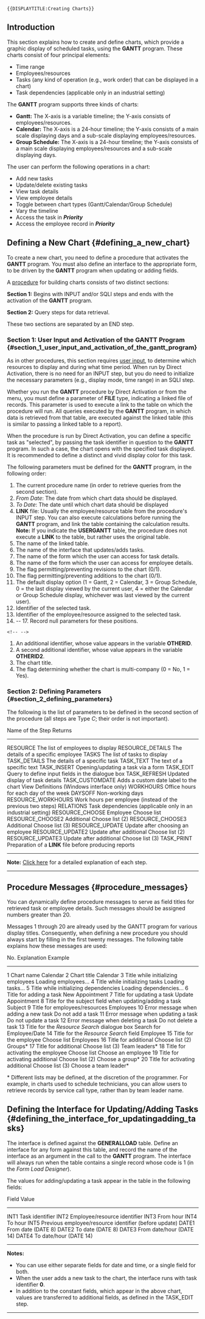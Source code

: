 ```{=mediawiki}
{{DISPLAYTITLE:Creating Charts}}
```
## Introduction

This section explains how to create and define charts, which provide a
graphic display of scheduled tasks, using the **GANTT** program. These
charts consist of four principal elements:

-   Time range
-   Employees/resources
-   Tasks (any kind of operation (e.g., work order) that can be
    displayed in a chart)
-   Task dependencies (applicable only in an industrial setting)

The **GANTT** program supports three kinds of charts:

-   **Gantt:** The X-axis is a variable timeline; the Y-axis consists of
    employees/resources.
-   **Calendar:** The X-axis is a 24-hour timeline; the Y-axis consists
    of a main scale displaying days and a sub-scale displaying
    employees/resources.
-   **Group Schedule:** The X-axis is a 24-hour timeline; the Y-axis
    consists of a main scale displaying employees/resources and a
    sub-scale displaying days.

The user can perform the following operations in a chart:

-   Add new tasks
-   Update/delete existing tasks
-   View task details
-   View employee details
-   Toggle between chart types (Gantt/Calendar/Group Schedule)
-   Vary the timeline
-   Access the task in ***Priority***
-   Access the employee record in ***Priority***

## Defining a New Chart {#defining_a_new_chart}

To create a new chart, you need to define a procedure that activates the
**GANTT** program. You must also define an interface to the appropriate
form, to be driven by the **GANTT** program when updating or adding
fields.

A [procedure](Procedures "wikilink") for building charts consists of two
distinct sections:

**Section 1:** Begins with INPUT and/or SQLI steps and ends with the
activation of the **GANTT** program.

**Section 2:** Query steps for data retrieval.

These two sections are separated by an END step.

### Section 1: User Input and Activation of the GANTT Program {#section_1_user_input_and_activation_of_the_gantt_program}

As in other procedures, this section requires [user
input](User_Input_in_Procedures "wikilink"), to determine which
resources to display and during what time period. When run by Direct
Activation, there is no need for an INPUT step, but you do need to
initialize the necessary parameters (e.g., display mode, time range) in
an SQLI step.

Whether you run the **GANTT** procedure by Direct Activation or from the
menu, you must define a parameter of **FILE** type, indicating a linked
file of records. This parameter is used to execute a link to the table
on which the procedure will run. All queries executed by the **GANTT**
program, in which data is retrieved from that table, are executed
against the linked table (this is similar to passing a linked table to a
report).

When the procedure is run by Direct Activation, you can define a
specific task as "selected", by passing the task identifier in question
to the **GANTT** program. In such a case, the chart opens with the
specified task displayed. It is recommended to define a distinct and
vivid display color for this task.

The following parameters must be defined for the **GANTT** program, in
the following order:

1.  The current procedure name (in order to retrieve queries from the
    second section).
2.  *From Date*: The date from which chart data should be displayed.
3.  *To Date*: The date until which chart data should be displayed
4.  **LINK** file: Usually the employee/resource table from the
    procedure's INPUT step. You can also execute calculations before
    running the **GANTT** program, and link the table containing the
    calculation results.\
    **Note:** If you indicate the **USERGANTT** table, the procedure
    does not execute a **LINK** to the table, but rather uses the
    original table.
5.  The name of the linked table.
6.  The name of the interface that updates/adds tasks.
7.  The name of the form which the user can access for task details.
8.  The name of the form which the user can access for employee details.
9.  The flag permitting/preventing revisions to the chart (0/1).
10. The flag permitting/preventing additions to the chart (0/1).
11. The default display option (1 = Gantt, 2 = Calendar, 3 = Group
    Schedule, 0 = the last display viewed by the current user, 4 =
    either the Calendar or Group Schedule display, whichever was last
    viewed by the current user).
12. Identifier of the selected task.
13. Identifier of the employee/resource assigned to the selected task.
14. -- 17. Record null parameters for these positions.

```{=html}
<!-- -->
```
1.  An additional identifier, whose value appears in the variable
    **OTHERID**.
2.  A second additional identifier, whose value appears in the variable
    **OTHERID2**.
3.  The chart title.
4.  The flag determining whether the chart is multi-company (0 = No, 1 =
    Yes).

### Section 2: Defining Parameters {#section_2_defining_parameters}

The following is the list of parameters to be defined in the second
section of the procedure (all steps are Type *C*; their order is not
important).

  Name of the Step     Returns
  -------------------- ---------------------------------------------------------------------------------
  RESOURCE             The list of employees to display
  RESOURCE_DETAILS     The details of a specific employee
  TASKS                The list of tasks to display
  TASK_DETAILS         The details of a specific task
  TASK_TEXT            The text of a specific text
  TASK_INSERT          Opening/updating a task via a form
  TASK_EDIT            Query to define input fields in the dialogue box
  TASK_REFRESH         Updated display of task details
  TASK_CUSTOMDATE      Adds a custom date label to the chart View Definitions (Windows interface only)
  WORKHOURS            Office hours for each day of the week
  DAYSOFF              Non-working days
  RESOURCE_WORKHOURS   Work hours per employee (instead of the previous two steps)
  RELATIONS            Task dependencies (applicable only in an industrial setting)
  RESOURCE_CHOOSE      Employee Choose list
  RESOURCE_CHOOSE2     Additional Choose list (2)
  RESOURCE_CHOOSE3     Additional Choose list (3)
  RESOURCE_UPDATE      Update after choosing an employee
  RESOURCE_UPDATE2     Update after additional Choose list (2)
  RESOURCE_UPDATE3     Update after additional Choose list (3)
  TASK_PRINT           Preparation of a **LINK** file before producing reports

------------------------------------------------------------------------

**Note:** [Click here](Parameters_for_a_New_Chart "wikilink") for a
detailed explanation of each step.

------------------------------------------------------------------------

## Procedure Messages {#procedure_messages}

You can dynamically define procedure messages to serve as field titles
for retrieved task or employee details. Such messages should be assigned
numbers greater than 20.

Messages 1 through 20 are already used by the GANTT program for various
display titles. Consequently, when defining a new procedure you should
always start by filling in the first twenty messages. The following
table explains how these messages are used:

  No.   Explanation                                               Example
  ----- --------------------------------------------------------- --------------------------
  1     Chart name                                                Calendar
  2     Chart title                                               Calendar
  3     Title while initializing employees                        Loading employees...
  4     Title while initializing tasks                            Loading tasks...
  5     Title while initializing dependencies                     Loading dependencies...
  6     Title for adding a task                                   New Appointment
  7     Title for updating a task                                 Update Appointment
  8     Title for the subject field when updating/adding a task   Subject
  9     Title for employees/resources                             Employees
  10    Error message when adding a new task                      Do not add a task
  11    Error message when updating a task                        Do not update a task
  12    Error message when deleting a task                        Do not delete a task
  13    Title for the *Resource Search* dialogue box              Search for Employee/Date
  14    Title for the *Resource Search* field                     Employee
  15    Title for the employee Choose list                        Employees
  16    Title for additional Choose list (2)                      Groups\*
  17    Title for additional Choose list (3)                      Team leaders\*
  18    Title for activating the employee Choose list             Choose an employee
  19    Title for activating additional Choose list (2)           Choose a group\*
  20    Title for activating additional Choose list (3)           Choose a team leader\*

\* Different lists may be defined, at the discretion of the programmer.
For example, in charts used to schedule technicians, you can allow users
to retrieve records by service call type, rather than by team leader
name.

## Defining the Interface for Updating/Adding Tasks {#defining_the_interface_for_updatingadding_tasks}

The interface is defined against the **GENERALLOAD** table. Define an
interface for any form against this table, and record the name of the
interface as an argument in the call to the **GANTT** program. The
interface will always run when the table contains a single record whose
code is 1 (in the *Form Load Designer*).

The values for adding/updating a task appear in the table in the
following fields:

  Field   Value
  ------- -------------------------------------------------------
  INT1    Task identifier
  INT2    Employee/resource identifier
  INT3    From hour
  INT4    To hour
  INT5    Previous employee/resource identifier (before update)
  DATE1   From date (DATE 8)
  DATE2   To date (DATE 8)
  DATE3   From date/hour (DATE 14)
  DATE4   To date/hour (DATE 14)

------------------------------------------------------------------------

**Notes:**

-   You can use either separate fields for date and time, or a single
    field for both.
-   When the user adds a new task to the chart, the interface runs with
    task identifier **0**.
-   In addition to the constant fields, which appear in the above chart,
    values are transferred to additional fields, as defined in the
    TASK_EDIT step.

------------------------------------------------------------------------
